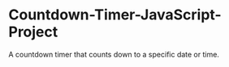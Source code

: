 # Countdown-Timer-JavaScript-Project
A countdown timer that counts down to a specific date or time.
